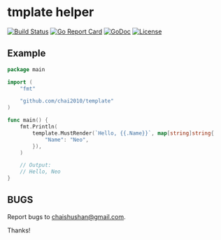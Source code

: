 # tmplate helper

[![Build Status](https://travis-ci.org/chai2010/template.svg)](https://travis-ci.org/chai2010/template)
[![Go Report Card](https://goreportcard.com/badge/github.com/chai2010/template)](https://goreportcard.com/report/github.com/chai2010/template)
[![GoDoc](https://godoc.org/github.com/chai2010/template?status.svg)](https://godoc.org/github.com/chai2010/template)
[![License](http://img.shields.io/badge/license-BSD-blue.svg)](https://github.com/chai2010/template/blob/master/LICENSE)


## Example

```go
package main

import (
	"fmt"

	"github.com/chai2010/template"
)

func main() {
	fmt.Println(
		template.MustRender(`Hello, {{.Name}}`, map[string]string{
			"Name": "Neo",
		}),
	)

	// Output:
	// Hello, Neo
}
```

## BUGS

Report bugs to <chaishushan@gmail.com>.

Thanks!
